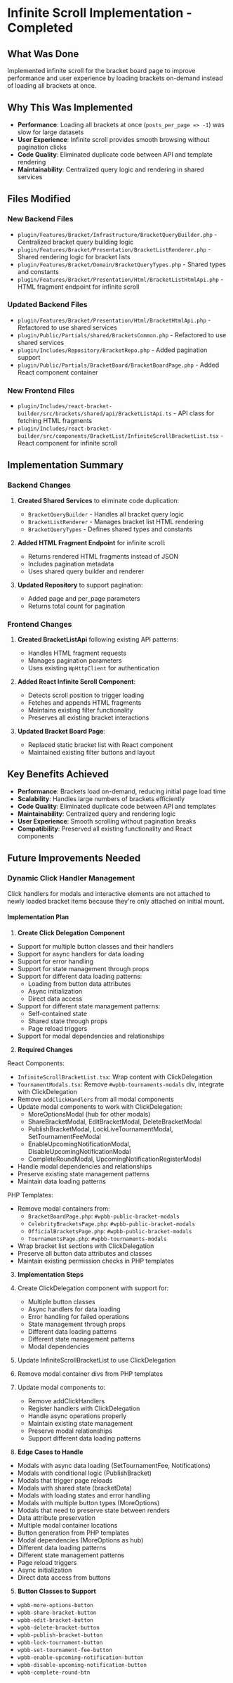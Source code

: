 # Infinite Scroll Implementation - Completed

## What Was Done
Implemented infinite scroll for the bracket board page to improve performance and user experience by loading brackets on-demand instead of loading all brackets at once.

## Why This Was Implemented
- **Performance**: Loading all brackets at once (`posts_per_page => -1`) was slow for large datasets
- **User Experience**: Infinite scroll provides smooth browsing without pagination clicks
- **Code Quality**: Eliminated duplicate code between API and template rendering
- **Maintainability**: Centralized query logic and rendering in shared services

## Files Modified

### New Backend Files
- `plugin/Features/Bracket/Infrastructure/BracketQueryBuilder.php` - Centralized bracket query building logic
- `plugin/Features/Bracket/Presentation/BracketListRenderer.php` - Shared rendering logic for bracket lists
- `plugin/Features/Bracket/Domain/BracketQueryTypes.php` - Shared types and constants
- `plugin/Features/Bracket/Presentation/Html/BracketListHtmlApi.php` - HTML fragment endpoint for infinite scroll

### Updated Backend Files
- `plugin/Features/Bracket/Presentation/Html/BracketHtmlApi.php` - Refactored to use shared services
- `plugin/Public/Partials/shared/BracketsCommon.php` - Refactored to use shared services
- `plugin/Includes/Repository/BracketRepo.php` - Added pagination support
- `plugin/Public/Partials/BracketBoard/BracketBoardPage.php` - Added React component container

### New Frontend Files
- `plugin/Includes/react-bracket-builder/src/brackets/shared/api/BracketListApi.ts` - API class for fetching HTML fragments
- `plugin/Includes/react-bracket-builder/src/components/BracketList/InfiniteScrollBracketList.tsx` - React component for infinite scroll

## Implementation Summary

### Backend Changes
1. **Created Shared Services** to eliminate code duplication:
   - `BracketQueryBuilder` - Handles all bracket query logic
   - `BracketListRenderer` - Manages bracket list HTML rendering
   - `BracketQueryTypes` - Defines shared types and constants

2. **Added HTML Fragment Endpoint** for infinite scroll:
   - Returns rendered HTML fragments instead of JSON
   - Includes pagination metadata
   - Uses shared query builder and renderer

3. **Updated Repository** to support pagination:
   - Added page and per_page parameters
   - Returns total count for pagination

### Frontend Changes
1. **Created BracketListApi** following existing API patterns:
   - Handles HTML fragment requests
   - Manages pagination parameters
   - Uses existing `WpHttpClient` for authentication

2. **Added React Infinite Scroll Component**:
   - Detects scroll position to trigger loading
   - Fetches and appends HTML fragments
   - Maintains existing filter functionality
   - Preserves all existing bracket interactions

3. **Updated Bracket Board Page**:
   - Replaced static bracket list with React component
   - Maintained existing filter buttons and layout

## Key Benefits Achieved
- **Performance**: Brackets load on-demand, reducing initial page load time
- **Scalability**: Handles large numbers of brackets efficiently
- **Code Quality**: Eliminated duplicate code between API and templates
- **Maintainability**: Centralized query and rendering logic
- **User Experience**: Smooth scrolling without pagination breaks
- **Compatibility**: Preserved all existing functionality and React components

## Future Improvements Needed

### Dynamic Click Handler Management
Click handlers for modals and interactive elements are not attached to newly loaded bracket items because they're only attached on initial mount.

#### Implementation Plan

1. **Create Click Delegation Component**
- Support for multiple button classes and their handlers
- Support for async handlers for data loading
- Support for error handling
- Support for state management through props
- Support for different data loading patterns:
  - Loading from button data attributes
  - Async initialization
  - Direct data access
- Support for different state management patterns:
  - Self-contained state
  - Shared state through props
  - Page reload triggers
- Support for modal dependencies and relationships

2. **Required Changes**

React Components:
- `InfiniteScrollBracketList.tsx`: Wrap content with ClickDelegation
- `TournamentModals.tsx`: Remove `#wpbb-tournaments-modals` div, integrate with ClickDelegation
- Remove `addClickHandlers` from all modal components
- Update modal components to work with ClickDelegation:
  - MoreOptionsModal (hub for other modals)
  - ShareBracketModal, EditBracketModal, DeleteBracketModal
  - PublishBracketModal, LockLiveTournamentModal, SetTournamentFeeModal
  - EnableUpcomingNotificationModal, DisableUpcomingNotificationModal
  - CompleteRoundModal, UpcomingNotificationRegisterModal
- Handle modal dependencies and relationships
- Preserve existing state management patterns
- Maintain data loading patterns

PHP Templates:
- Remove modal containers from:
  - `BracketBoardPage.php`: `#wpbb-public-bracket-modals`
  - `CelebrityBracketsPage.php`: `#wpbb-public-bracket-modals`
  - `OfficialBracketsPage.php`: `#wpbb-public-bracket-modals`
  - `TournamentsPage.php`: `#wpbb-tournaments-modals`
- Wrap bracket list sections with ClickDelegation
- Preserve all button data attributes and classes
- Maintain existing permission checks in PHP templates

3. **Implementation Steps**
1. Create ClickDelegation component with support for:
   - Multiple button classes
   - Async handlers for data loading
   - Error handling for failed operations
   - State management through props
   - Different data loading patterns
   - Different state management patterns
   - Modal dependencies
2. Update InfiniteScrollBracketList to use ClickDelegation
3. Remove modal container divs from PHP templates
4. Update modal components to:
   - Remove addClickHandlers
   - Register handlers with ClickDelegation
   - Handle async operations properly
   - Maintain existing state management
   - Preserve modal relationships
   - Support different data loading patterns

4. **Edge Cases to Handle**
- Modals with async data loading (SetTournamentFee, Notifications)
- Modals with conditional logic (PublishBracket)
- Modals that trigger page reloads
- Modals with shared state (bracketData)
- Modals with loading states and error handling
- Modals with multiple button types (MoreOptions)
- Modals that need to preserve state between renders
- Data attribute preservation
- Multiple modal container locations
- Button generation from PHP templates
- Modal dependencies (MoreOptions as hub)
- Different data loading patterns
- Different state management patterns
- Page reload triggers
- Async initialization
- Direct data access from buttons

5. **Button Classes to Support**
- `wpbb-more-options-button`
- `wpbb-share-bracket-button`
- `wpbb-edit-bracket-button`
- `wpbb-delete-bracket-button`
- `wpbb-publish-bracket-button`
- `wpbb-lock-tournament-button`
- `wpbb-set-tournament-fee-button`
- `wpbb-enable-upcoming-notification-button`
- `wpbb-disable-upcoming-notification-button`
- `wpbb-complete-round-btn`
